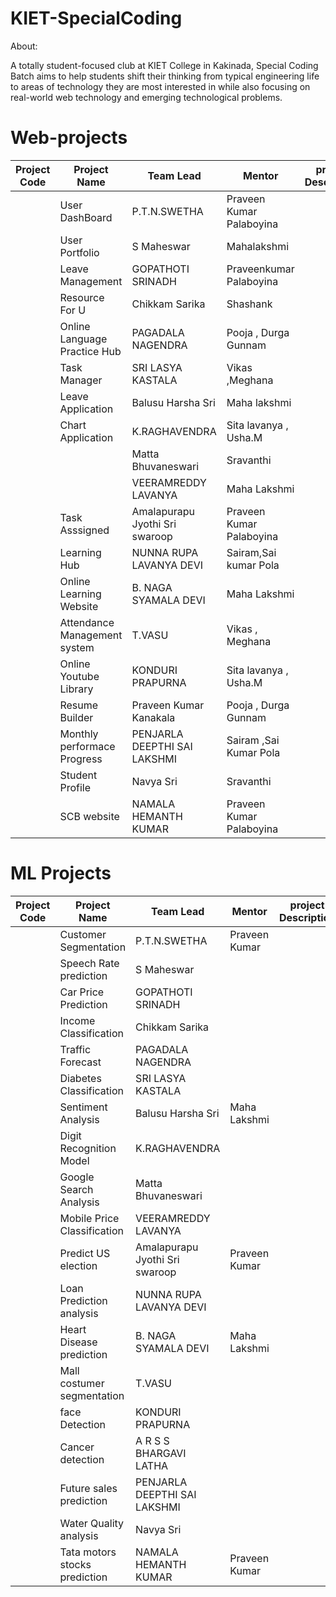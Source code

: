 # KIET-SpecialCoding

About:

   A totally student-focused club at KIET College in Kakinada, Special Coding Batch aims to help students shift their thinking from typical engineering life to areas of technology they are most interested in while also focusing on real-world web technology and emerging technological problems.
   
# Web-projects

  
| Project Code | Project Name    | Team Lead | Mentor | project Description | Status
| ----------- | ----------- | --------------- | ----- | -------------------  | ---------- |
|             |    User DashBoard        |  P.T.N.SWETHA  | Praveen Kumar Palaboyina    |                       | Completed |
|             |   User Portfolio          |  S Maheswar  | Mahalakshmi    |                       | On Progress |
|             |   Leave Management        | GOPATHOTI SRINADH   | Praveenkumar Palaboyina   |                       | On Progress |
|             |   Resource For U          | Chikkam Sarika    |   Shashank    |                       |
|             |   Online Language Practice Hub          | PAGADALA NAGENDRA   |  Pooja , Durga Gunnam     |                       | On Progress |
|             |   Task Manager          | SRI LASYA KASTALA    | Vikas ,Meghana     |                       | On Progress |
|             |  Leave Application           | Balusu Harsha Sri     |   Maha lakshmi    |                       | On Progress |
|             |  Chart Application          | K.RAGHAVENDRA        |Sita lavanya , Usha.M       |                       | On Progress |
|             |             | Matta Bhuvaneswari  |  Sravanthi     |                       |  On Progress |
|             |             | VEERAMREDDY LAVANYA    |  Maha Lakshmi     |                       |  On Progress |
|             |      Task Asssigned     | Amalapurapu Jyothi Sri swaroop     | Praveen  Kumar Palaboyina   |           |       On Progress |      
|             |     Learning Hub        | NUNNA RUPA LAVANYA DEVI   |  Sairam,Sai kumar Pola   |                       | On Progress |
|             |    Online Learning Website         | B. NAGA SYAMALA DEVI    |   Maha Lakshmi    |                       | On Progress |
|             |   Attendance Management system          | T.VASU   |    Vikas , Meghana    |                       | On Progress |
|             |   Online Youtube Library          |  KONDURI PRAPURNA    |  Sita lavanya , Usha.M     |                       | On Progress |
|             |   Resume Builder         | Praveen Kumar Kanakala   |  Pooja , Durga Gunnam     |                       | Completed |
|             |    Monthly performace Progress         | PENJARLA DEEPTHI SAI LAKSHMI   | Sairam ,Sai Kumar Pola     |                       |  On Progress |
|             |   Student Profile          | Navya Sri   |   Sravanthi    |                       |  On Progress |
|             |      SCB website       | NAMALA HEMANTH KUMAR   | Praveen Kumar Palaboyina     |                       |  On Progress |

   
# ML Projects

  
| Project Code | Project Name    | Team Lead | Mentor | project Description |  Status|
| ----------- | ----------- | --------------- | ----- | -------------------  | ---------- |
|  | Customer Segmentation             |  P.T.N.SWETHA  | Praveen Kumar      |                       | on hold  |
|             |    Speech Rate prediction         |  S Maheswar  |     |                       |   On hold | 
|  |    Car Price Prediction              | GOPATHOTI SRINADH   |       |                       | on hold   |
|  |Income Classification             | Chikkam Sarika    |     |                       | on hold   |
|  | Traffic Forecast            | PAGADALA NAGENDRA   |       |                       | on hold  |
| | Diabetes Classification            | SRI LASYA KASTALA    |      |                       | on hold  |
| | Sentiment Analysis           | Balusu Harsha Sri     | Maha Lakshmi     |                       | on hold  |
| | Digit Recognition Model            | K.RAGHAVENDRA        |      |                       | on hold |
|  | Google Search Analysis             | Matta Bhuvaneswari  |       |                       | on hold  |
|   | Mobile Price Classification         | VEERAMREDDY LAVANYA    |      |                       | on hold |
|  |   Predict  US election         | Amalapurapu Jyothi Sri swaroop     | Praveen  Kumar    |           |       on hold  |     
|             |    Loan Prediction analysis         | NUNNA RUPA LAVANYA DEVI   |    |                       |   on hold  |
|             |  Heart Disease prediction           | B. NAGA SYAMALA DEVI    |   Maha Lakshmi    |                       | on hold  |
|             | Mall costumer segmentation            | T.VASU   |       |                       |        | on hold  |
|             |  face Detection           |  KONDURI PRAPURNA    |      |                       | on hold  |
|             |    Cancer detection         | A R S S BHARGAVI LATHA   |   |                       |       on hold  |
|             |   Future sales prediction          | PENJARLA DEEPTHI SAI LAKSHMI   |      |                       | on hold  |
|             |   Water Quality analysis          | Navya Sri   |      |                       | on hold  |
|             |   Tata motors stocks prediction          | NAMALA HEMANTH KUMAR   | Praveen Kumar      |                       | on hold  |
